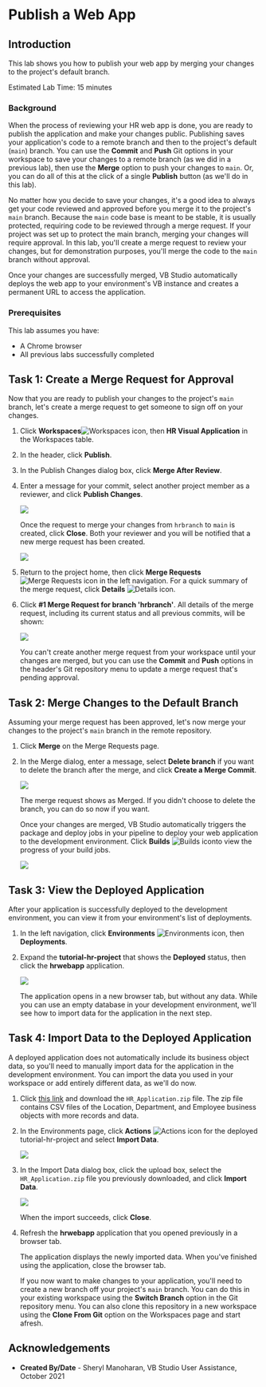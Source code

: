 # Publish a Web App

## Introduction

This lab shows you how to publish your web app by merging your changes to the project's default branch.

Estimated Lab Time: 15 minutes

### Background
When the process of reviewing your HR web app is done, you are ready to publish the application and make your changes public. Publishing saves your application's code to a remote branch and then to the project's default (`main`) branch. You can use the **Commit** and **Push** Git options in your workspace to save your changes to a remote branch (as we did in a previous lab), then use the **Merge** option to push your changes to `main`. Or, you can do all of this at the click of a single **Publish** button (as we'll do in this lab).

No matter how you decide to save your changes, it's a good idea to always get your code reviewed and approved before you merge it to the project's `main` branch. Because the `main` code base is meant to be stable, it is usually protected, requiring code to be reviewed through a merge request. If your project was set up to protect the main branch, merging your changes will require approval. In this lab, you'll create a merge request to review your changes, but for demonstration purposes, you'll merge the code to the `main` branch without approval.

Once your changes are successfully merged, VB Studio automatically deploys the web app to your environment's VB instance and creates a permanent URL to access the application.

### Prerequisites

This lab assumes you have:
* A Chrome browser
* All previous labs successfully completed

## Task 1: Create a Merge Request for Approval

Now that you are ready to publish your changes to the project's `main` branch, let's create a merge request to get someone to sign off on your changes.

1.  Click **Workspaces**![Workspaces icon](images/vbs_workspaces_icon.png), then **HR Visual Application** in the Workspaces table.
2.  In the header, click **Publish**.
3.  In the Publish Changes dialog box, click **Merge After Review**.
4.  Enter a message for your commit, select another project member as a reviewer, and click **Publish Changes**. 

    ![](images/create_mr.png " ")

    Once the request to merge your changes from `hrbranch` to `main` is created, click **Close**. Both your reviewer and you will be notified that a new merge request has been created.

    ![](images/create_mr_result.png " ")

5.  Return to the project home, then click **Merge Requests** ![Merge Requests icon](images/vbs_mergerequest_icon.png) in the left navigation. For a quick summary of the merge request, click **Details** ![Details icon](images/details_icon.png).
6.  Click **#1 Merge Request for branch 'hrbranch'**. All details of the merge request, including its current status and all previous commits, will be shown:

    ![](images/create_mr_view.png " ")

    You can't create another merge request from your workspace until your changes are merged, but you can use the **Commit** and **Push** options in the header's Git repository menu to update a merge request that's pending approval.

## Task 2: Merge Changes to the Default Branch

Assuming your merge request has been approved, let's now merge your changes to the project's `main` branch in the remote repository.

1.  Click **Merge** on the Merge Requests page.
2.  In the Merge dialog, enter a message, select **Delete branch** if you want to delete the branch after the merge, and click **Create a Merge Commit**.

    ![](images/merge_mr.png " ")

    The merge request shows as Merged. If you didn't choose to delete the branch, you can do so now if you want.

    Once your changes are merged, VB Studio automatically triggers the package and deploy jobs in your pipeline to deploy your web application to the development environment. Click **Builds** ![Builds icon](images/vbs_builds_icon.png)to view the progress of your build jobs.

    ![](images/merge_mr_result.png " ")

## Task 3: View the Deployed Application
After your application is successfully deployed to the development environment, you can view it from your environment's list of deployments.

1.  In the left navigation, click **Environments** ![Environments icon](images/vbs_environments_icon.png), then **Deployments**.
2.  Expand the **tutorial-hr-project** that shows the **Deployed** status, then click the **hrwebapp** application.

    ![](images/deployed_application.png " ")

    The application opens in a new browser tab, but without any data. While you can use an empty database in your development environment, we'll see how to import data for the application in the next step.

## Task 4: Import Data to the Deployed Application
A deployed application does not automatically include its business object data, so you'll need to manually import data for the application in the development environment. You can import the data you used in your workspace or add entirely different data, as we'll do now.

1.  Click [this link](https://objectstorage.us-ashburn-1.oraclecloud.com/p/lCxTIc--7cvqEdu8cqRh4rnuAFVrORh4Ja20UxVNt3FjDVjsRPP3P5K5BJjjX-v4/n/c4u03/b/oci-library/o/WMS7601-HR_Application.zip) and download the `HR_Application.zip` file. The zip file contains CSV files of the Location, Department, and Employee business objects with more records and data.
2.  In the Environments page, click **Actions** ![Actions icon](images/vbs_actions_icon.png) for the deployed tutorial-hr-project and select **Import Data**.

    ![](images/deployed_application_import_data.png " ")

3.  In the Import Data dialog box, click the upload box, select the `HR_Application.zip` file you previously downloaded, and click **Import Data**.

    ![](images/deployed_application_import_data_1.png " ")

    When the import succeeds, click **Close**.

4.  Refresh the **hrwebapp** application that you opened previously in a browser tab.

    The application displays the newly imported data. When you've finished using the application, close the browser tab.

    If you now want to make changes to your application, you'll need to create a new branch off your project's `main` branch. You can do this in your existing workspace using the **Switch Branch** option in the Git repository menu. You can also clone this repository in a new workspace using the **Clone From Git** option on the Workspaces page and start afresh.

## Acknowledgements
* **Created By/Date** - Sheryl Manoharan, VB Studio User Assistance, October 2021
<!--* **Last Updated By** - October 2021 --!>
